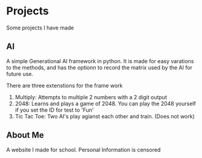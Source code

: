 # Projects
Some projects I have made

## AI
A simple Generational AI framework in python. It is made for easy varations to the methods, and has the optionn to record the matrix used by the AI for future use.

There are three extenstions for the frame work
1. Multiply: Attempts to multiple 2 numbers with a 2 digit output
2. 2048: Learns and plays a game of 2048. You can play the 2048 yourself if you set the ID for test to 'Fun'
3. Tic Tac Toe: Two AI's play agianst each other and train. (Does not work)

## About Me
A website I made for school. Personal Information is censored
